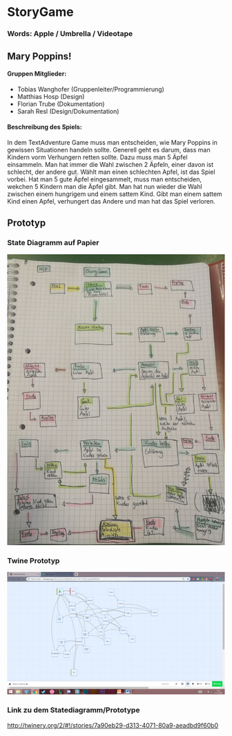 # StoryGame

### Words: Apple / Umbrella / Videotape

## Mary Poppins!


#### Gruppen Mitglieder: 

- Tobias Wanghofer (Gruppenleiter/Programmierung)
- Matthias Hosp (Design)
- Florian Trube (Dokumentation)
- Sarah Resl (Design/Dokumentation)


#### Beschreibung des Spiels:
In dem TextAdventure Game muss man entscheiden, wie Mary Poppins in gewissen Situationen handeln sollte. 
Generell geht es darum, dass man Kindern vorm Verhungern retten sollte. Dazu muss man 5 Äpfel einsammeln. Man hat immer die Wahl zwischen 2 Äpfeln, einer davon ist schlecht, der andere gut. Wählt man einen schlechten Apfel, ist das Spiel vorbei.
Hat man 5 gute Äpfel eingesammelt, muss man entscheiden, wekchen 5 Kindern man die Äpfel gibt. Man hat nun wieder die Wahl zwischen einem hungrigem und einem sattem Kind. Gibt man einem sattem Kind einen Apfel, verhungert das Andere und man hat das Spiel verloren.

## Prototyp

### State Diagramm auf Papier
![State Diagramm auf Papier](https://github.com/sresl/StoryGame/blob/master/Screenshots/GrundideeStatesPapier.jpg)

### Twine Prototyp
![Twine Prototyp](https://github.com/sresl/StoryGame/blob/master/Screenshots/PrototypTwine.png)

### Link zu dem Statediagramm/Prototype
http://twinery.org/2/#!/stories/7a90eb29-d313-4071-80a9-aeadbd9f60b0
